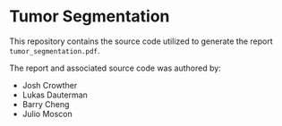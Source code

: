 # Tumor Segmentation

This repository contains the source code utilized to generate the report `tumor_segmentation.pdf`.

The report and associated source code was authored by:

- Josh Crowther
- Lukas Dauterman
- Barry Cheng
- Julio Moscon